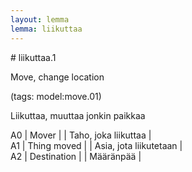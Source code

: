 ```yaml
---
layout: lemma
lemma: liikuttaa
---
```


<div class="sense">
# <span class="sensename">liikuttaa.1</span>

<span class="description">Move, change location</span>

(tags: model:move.01)

<span class="description">Liikuttaa, muuttaa jonkin paikkaa</span>

A0 | Mover |   | Taho, joka liikuttaa |  
A1 | Thing moved |   | Asia, jota liikutetaan |  
A2 | Destination |   | Määränpää |  

</div>

